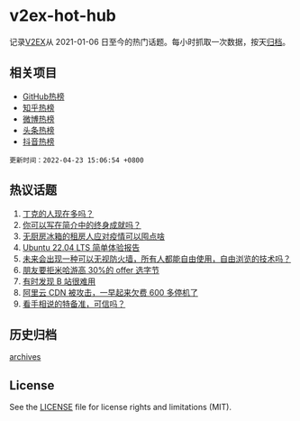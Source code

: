 # v2ex-hot-hub

 记录[V2EX](https://www.v2ex.com/)从 2021-01-06 日至今的热门话题。每小时抓取一次数据，按天[归档](archives)。
 
 ## 相关项目

- [GitHub热榜](https://github.com/snaildev/github-hot-hub)
- [知乎热榜](https://github.com/snaildev/zhihu-hot-hub)
- [微博热榜](https://github.com/snaildev/weibo-hot-hub)
- [头条热榜](https://github.com/snaildev/toutiao-hot-hub)
- [抖音热榜](https://github.com/snaildev/douyin-hot-hub)


 `更新时间：2022-04-23 15:06:54 +0800`

## 热议话题

1. [丁克的人现在多吗？](https://www.v2ex.com/t/848607)
1. [你可以写在简介中的终身成就吗？](https://www.v2ex.com/t/848632)
1. [无厨房冰箱的租房人应对疫情可以囤点啥](https://www.v2ex.com/t/848712)
1. [Ubuntu 22.04 LTS 简单体验报告](https://www.v2ex.com/t/848584)
1. [未来会出现一种可以无视防火墙，所有人都能自由使用，自由浏览的技术吗？](https://www.v2ex.com/t/848719)
1. [朋友要拒米哈游高 30%的 offer 选字节](https://www.v2ex.com/t/848653)
1. [有时发现 B 站很难用](https://www.v2ex.com/t/848715)
1. [阿里云 CDN 被攻击，一早起来欠费 600 多停机了](https://www.v2ex.com/t/848720)
1. [看手相说的特备准，可信吗？](https://www.v2ex.com/t/848657)

## 历史归档

[archives](archives)

## License

See the [LICENSE](LICENSE) file for license rights and limitations (MIT).

